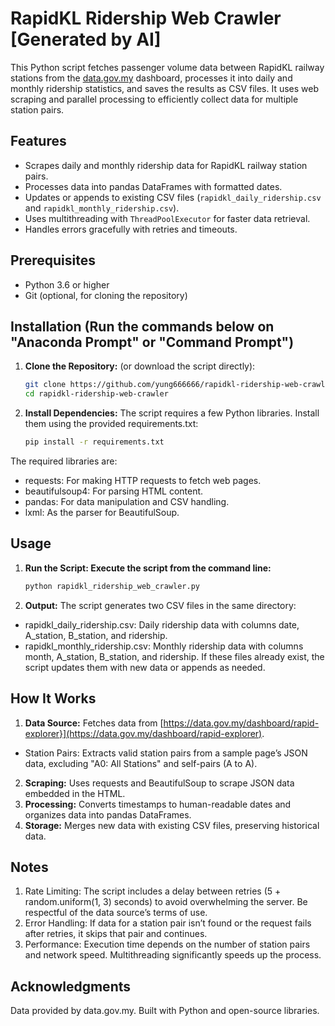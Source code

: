 # RapidKL Ridership Web Crawler [Generated by AI]

This Python script fetches passenger volume data between RapidKL railway stations from the [data.gov.my](https://data.gov.my/dashboard/rapid-explorer) dashboard, processes it into daily and monthly ridership statistics, and saves the results as CSV files. It uses web scraping and parallel processing to efficiently collect data for multiple station pairs.

## Features
- Scrapes daily and monthly ridership data for RapidKL railway station pairs.
- Processes data into pandas DataFrames with formatted dates.
- Updates or appends to existing CSV files (`rapidkl_daily_ridership.csv` and `rapidkl_monthly_ridership.csv`).
- Uses multithreading with `ThreadPoolExecutor` for faster data retrieval.
- Handles errors gracefully with retries and timeouts.

## Prerequisites
- Python 3.6 or higher
- Git (optional, for cloning the repository)

## Installation (Run the commands below on "Anaconda Prompt" or "Command Prompt")
1. **Clone the Repository:** (or download the script directly):
   ```bash
   git clone https://github.com/yung666666/rapidkl-ridership-web-crawler.git
   cd rapidkl-ridership-web-crawler
   ```
2. **Install Dependencies:**
The script requires a few Python libraries. Install them using the provided requirements.txt:
   ```bash
   pip install -r requirements.txt
   ```
The required libraries are:

- requests: For making HTTP requests to fetch web pages.
- beautifulsoup4: For parsing HTML content.
- pandas: For data manipulation and CSV handling.
- lxml: As the parser for BeautifulSoup.

## Usage
1. **Run the Script: Execute the script from the command line:**
   ```bash
   python rapidkl_ridership_web_crawler.py
   ```
2. **Output:**
The script generates two CSV files in the same directory:
- rapidkl_daily_ridership.csv: Daily ridership data with columns date, A_station, B_station, and ridership.
- rapidkl_monthly_ridership.csv: Monthly ridership data with columns month, A_station, B_station, and ridership.
If these files already exist, the script updates them with new data or appends as needed.

## How It Works
1. **Data Source:** Fetches data from [https://data.gov.my/dashboard/rapid-explorer}](https://data.gov.my/dashboard/rapid-explorer).
- Station Pairs: Extracts valid station pairs from a sample page’s JSON data, excluding "A0: All Stations" and self-pairs (A to A).
2. **Scraping:** Uses requests and BeautifulSoup to scrape JSON data embedded in the HTML.
3. **Processing:** Converts timestamps to human-readable dates and organizes data into pandas DataFrames.
4. **Storage:** Merges new data with existing CSV files, preserving historical data.

## Notes
1. Rate Limiting: The script includes a delay between retries (5 + random.uniform(1, 3) seconds) to avoid overwhelming the server. Be respectful of the data source’s terms of use.
2. Error Handling: If data for a station pair isn’t found or the request fails after retries, it skips that pair and continues.
3. Performance: Execution time depends on the number of station pairs and network speed. Multithreading significantly speeds up the process.

## Acknowledgments
Data provided by data.gov.my.
Built with Python and open-source libraries.
